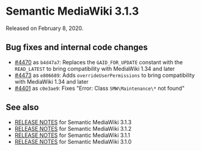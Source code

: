# Semantic MediaWiki 3.1.3

Released on February 8, 2020.

## Bug fixes and internal code changes

* [#4470](https://github.com/SemanticMediaWiki/SemanticMediaWiki/pull/4470) as `b4d47a7`: Replaces the `GAID_FOR_UPDATE` constant with the `READ_LATEST` to bring compatibility with MediaWiki 1.34 and later
* [#4473](https://github.com/SemanticMediaWiki/SemanticMediaWiki/pull/4473) as `e806689`: Adds `overrideUserPermissions` to bring compatibility with MediaWiki 1.34 and later
* [#4401](https://github.com/SemanticMediaWiki/SemanticMediaWiki/pull/4401) as `c0e3ae9`: Fixes "Error: Class `SMW\Maintenance\*` not found"

## See also
* [RELEASE NOTES](https://github.com/SemanticMediaWiki/SemanticMediaWiki/blob/3.1.x/docs/releasenotes/RELEASE-NOTES-3.1.3.md) for Semantic MediaWiki 3.1.3
* [RELEASE NOTES](https://github.com/SemanticMediaWiki/SemanticMediaWiki/blob/3.1.x/docs/releasenotes/RELEASE-NOTES-3.1.2.md) for Semantic MediaWiki 3.1.2
* [RELEASE NOTES](https://github.com/SemanticMediaWiki/SemanticMediaWiki/blob/3.1.x/docs/releasenotes/RELEASE-NOTES-3.1.1.md) for Semantic MediaWiki 3.1.1
* [RELEASE NOTES](https://github.com/SemanticMediaWiki/SemanticMediaWiki/blob/3.1.x/docs/releasenotes/RELEASE-NOTES-3.1.0.md) for Semantic MediaWiki 3.1.0
